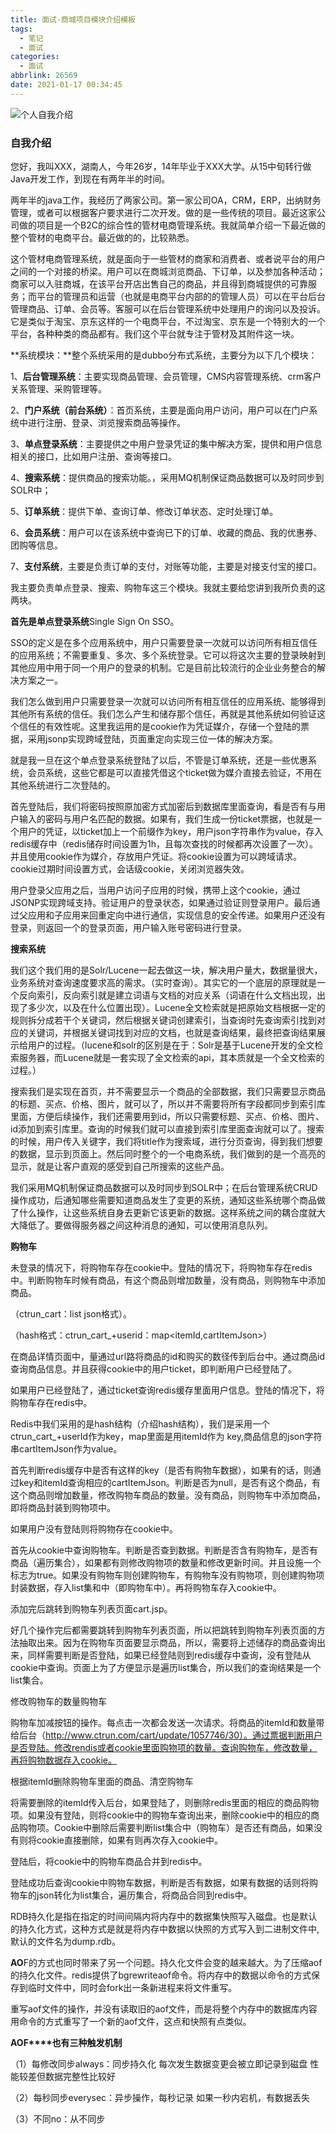 ```yaml
---
title: 面试-商城项目模块介绍模板
tags:
  - 笔记
  - 面试
categories:
  - 面试
abbrlink: 26569
date: 2021-01-17 00:34:45
---
```


![个人自我介绍](面试-商城项目模块介绍模板.assets/个人自我介绍.png)

### 自我介绍

​    您好，我叫XXX，湖南人，今年26岁，14年毕业于XXX大学。从15中旬转行做Java开发工作，到现在有两年半的时间。

两年半的java工作，我经历了两家公司。第一家公司OA，CRM，ERP，出纳财务管理，或者可以根据客户要求进行二次开发。做的是一些传统的项目。最近这家公司做的项目是一个B2C的综合性的管材电商管理系统。我就简单介绍一下最近做的整个管材的电商平台。最近做的的，比较熟悉。

这个管材电商管理系统，就是面向于一些管材的商家和消费者、或者说平台的用户之间的一个对接的桥梁。用户可以在商城浏览商品、下订单，以及参加各种活动；商家可以入驻商城，在该平台开店出售自己的商品，并且得到商城提供的可靠服务；而平台的管理员和运营（也就是电商平台内部的的管理人员）可以在平台后台管理商品、订单、会员等。客服可以在后台管理系统中处理用户的询问以及投诉。它是类似于淘宝、京东这样的一个电商平台，不过淘宝、京东是一个特别大的一个平台，各种种类的商品都有。我们这个平台就专注于管材及其附件这一块。

**系统模块：**整个系统采用的是dubbo分布式系统，主要分为以下几个模块：

1、**后台管理系统**：主要实现商品管理、会员管理，CMS内容管理系统、crm客户关系管理、采购管理等。

2、**门户系统（前台系统）**：首页系统，主要是面向用户访问，用户可以在门户系统中进行注册、登录、浏览搜索商品等操作。

3、**单点登录系统**：主要提供之中用户登录凭证的集中解决方案，提供和用户信息相关的接口，比如用户注册、查询等接口。

4、**搜索系统**：提供商品的搜索功能。，采用MQ机制保证商品数据可以及时同步到SOLR中；

5、**订单系统**：提供下单、查询订单、修改订单状态、定时处理订单。

6、**会员系统**：用户可以在该系统中查询已下的订单、收藏的商品、我的优惠券、团购等信息。

7、**支付系统**，主要是负责订单的支付，对账等功能，主要是对接支付宝的接口。

 

我主要负责单点登录、搜索、购物车这三个模块。我就主要给您讲到我所负责的这两块。

 

**首先是单点登录系统**Single Sign On SSO。

SSO的定义是在多个应用系统中，用户只需要登录一次就可以访问所有相互信任的应用系统；不需要重复、多次、多个系统登录。它可以将这次主要的登录映射到其他应用中用于同一个用户的登录的机制。它是目前比较流行的企业业务整合的解决方案之一。

我们怎么做到用户只需要登录一次就可以访问所有相互信任的应用系统、能够得到其他所有系统的信任。我们怎么产生和储存那个信任，再就是其他系统如何验证这个信任的有效性呢。这里我运用的是cookie作为凭证媒介，存储一个登陆的票据，采用jsonp实现跨域登陆，页面重定向实现三位一体的解决方案。

就是我一旦在这个单点登录系统登陆了以后，不管是订单系统，还是一些优惠系统，会员系统，这些它都是可以直接凭借这个ticket做为媒介直接去验证，不用在其他系统进行二次登陆的。

首先登陆后，我们将密码按照原加密方式加密后到数据库里面查询，看是否有与用户输入的密码与用户名匹配的数据。如果有，我们生成一份ticket票据，也就是一个用户的凭证，以ticket加上一个前缀作为key，用户json字符串作为value，存入redis缓存中（redis储存时间设置为1h，且每次查找的时候都再次设置了一次）。并且使用cookie作为媒介，存放用户凭证。将cookie设置为可以跨域请求。cookie过期时间设置方式，会话级cookie，关闭浏览器失效。

用户登录父应用之后，当用户访问子应用的时候，携带上这个cookie，通过JSONP实现跨域支持。验证用户的登录状态，如果通过验证则登录用户。最后通过父应用和子应用来回重定向中进行通信，实现信息的安全传递。如果用户还没有登录，则返回一个的登录页面，用户输入账号密码进行登录。

 

**搜索系统**

我们这个我们用的是Solr/Lucene一起去做这一块，解决用户量大，数据量很大，业务系统对查询速度要求高的需求。（实时查询）。其实它的一个底层的原理就是一个反向索引，反向索引就是建立词语与文档的对应关系（词语在什么文档出现，出现了多少次，以及在什么位置出现）。Lucene全文检索就是把原始文档根据一定的规则拆分成若干个关键词，然后根据关键词创建索引，当查询时先查询索引找到对应的关键词，并根据关键词找到对应的文档，也就是查询结果，最终把查询结果展示给用户的过程。（lucene和solr的区别是在于：Solr是基于Lucene开发的全文检索服务器，而Lucene就是一套实现了全文检索的api，其本质就是一个全文检索的过程。）

搜索我们是实现在首页，并不需要显示一个商品的全部数据，我们只需要显示商品的标题、买点、价格、图片，就可以了，所以并不需要将所有字段都同步到索引库里面，方便后续操作，我们还需要用到id，所以只需要标题、买点、价格、图片、id添加到索引库里。查询的时候我们就可以直接到索引库里面查询就可以了。搜索的时候，用户传入关键字，我们将title作为搜索域，进行分页查询，得到我们想要的数据，显示到页面上。然后同时整个的一个电商系统，我们做到的是一个高亮的显示，就是让客户直观的感受到自己所搜索的这些产品。

我们采用MQ机制保证商品数据可以及时同步到SOLR中；在后台管理系统CRUD操作成功，后通知哪些需要知道商品发生了变更的系统，通知这些系统哪个商品做了什么操作，让这些系统自身去更新它该更新的数据。这样系统之间的耦合度就大大降低了。要做得服务器之间这种消息的通知，可以使用消息队列。

 

**购物车**

未登录的情况下，将购物车存在cookie中。登陆的情况下，将购物车存在redis中。判断购物车时候有商品，有这个商品则增加数量，没有商品，则购物车中添加商品。

（ctrun_cart：list<cartItemJson> json格式）。

（hash格式：ctrun_cart_+userid：map<itemId,cartItemJson>）

在商品详情页面中，量通过url路将商品的id和购买的数径传到后台中。通过商品id查询商品信息。并且获得cookie中的用户ticket，即判断用户已经登陆了。

如果用户已经登陆了，通过ticket查询redis缓存里面用户信息。登陆的情况下，将购物车存在redis中。

Redis中我们采用的是hash结构（介绍hash结构），我们是采用一个ctrun_cart_+userId作为key，map里面是用itemId作为 key,商品信息的json字符串cartItemJson作为value。

首先判断redis缓存中是否有这样的key（是否有购物车数据），如果有的话，则通过key和itemId查询相应的cartItemJson。判断是否为null，是否有这个商品，有这个商品则增加数量，修改购物车商品的数量。没有商品，则购物车中添加商品，即将商品封装到购物项中。

如果用户没有登陆则将购物存在cookie中。

首先从cookie中查询购物车。判断是否查到数据。判断是否含有购物车，是否有商品（遍历集合），如果都有则修改购物项的数量和修改更新时间。并且设施一个标志为true。如果没有购物车则创建购物车，有购物车没有购物项，则创建购物项封装数据，存入list集和中（即购物车中）。再将购物车存入cookie中。

添加完后跳转到购物车列表页面cart.jsp。

好几个操作完后都需要跳转到购物车列表页面，所以把跳转到购物车列表页面的方法抽取出来。因为在购物车页面要显示商品，所以，需要将上述储存的商品查询出来，同样需要判断是否登陆，如果已经登陆则到redis缓存中查询，没有登陆从cookie中查询。页面上为了方便显示是遍历list集合，所以我们的查询结果是一个list集合。

修改购物车的数量购物车

购物车加减按钮的操作。每点击一次都会发送一次请求。将商品的itemId和数量带给后台（http://www.ctrun.com/cart/update/1057746/30）。通过票据判断用户是否登陆。修改rendis或者cookie里面购物项的数量。查询购物车，修改数量，再将购物数据存入cookie。

根据itemId删除购物车里面的商品、清空购物车

将需要删除的itemId传入后台，如果登陆了，则删除redis里面的相应的商品购物项。如果没有登陆，则将cookie中的购物车查询出来，删除cookie中的相应的商品购物项。Cookie中删除后需要判断list集合中（购物车）是否还有商品，如果没有则将cookie直接删除，如果有则再次存入cookie中。

登陆后，将cookie中的购物车商品合并到redis中。

登陆成功后查询cookie中购物车数据，判断是否有数据，如果有数据的话则将购物车的json转化为list集合，遍历集合，将商品合同到redis中。

 

 

 

RDB持久化是指在指定的时间间隔内将内存中的数据集快照写入磁盘。也是默认的持久化方式，这种方式是就是将内存中数据以快照的方式写入到二进制文件中,默认的文件名为dump.rdb。

 

**AO**F的方式也同时带来了另一个问题。持久化文件会变的越来越大。为了压缩aof的持久化文件。redis提供了bgrewriteaof命令。将内存中的数据以命令的方式保存到临时文件中，同时会fork出一条新进程来将文件重写。

重写aof文件的操作，并没有读取旧的aof文件，而是将整个内存中的数据库内容用命令的方式重写了一个新的aof文件，这点和快照有点类似。

**AOF****也有三种触发机制**

（1）每修改同步always：同步持久化 每次发生数据变更会被立即记录到磁盘 性能较差但数据完整性比较好

（2）每秒同步everysec：异步操作，每秒记录 如果一秒内宕机，有数据丢失

（3）不同no：从不同步

 